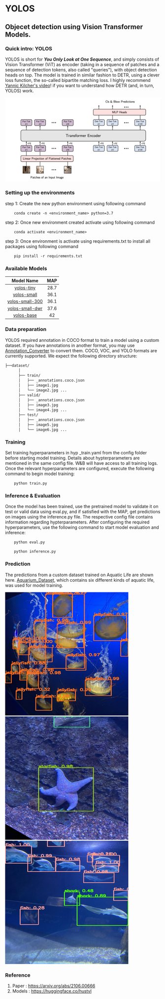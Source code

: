 # YOLOS
## Objecet detection using Vision Transformer Models.
### Quick intro: YOLOS
YOLOS is short for ***You Only Look at One Sequence***, and simply consists of Vision Transformer (ViT) as encoder (taking in a sequence of patches and a sequence of detection tokens, also called "queries"), with object detection heads on top. The model is trained in similar fashion to DETR, using a clever loss function, the so-called bipartite matching loss. I highly recommend [Yannic Kilcher's video](https://www.youtube.com/watch?v=T35ba_VXkMY&t=1693s)! if you want to understand how DETR (and, in turn, YOLOS) work.

![yolos architecture](./images/yolos.png)

### Setting up the environments

step 1: Create the new python environment using following command

		conda create -n <environment_name> python=3.7

step 2: Once new environment created activate using following command

		conda activate <environment_name>

step 3: Once environment is activate using requirements.txt to install all packages using following command

		pip install -r requirements.txt
    
### Available Models
  
| Model Name      | MAP |
| :---------: | :---------: |
| [yolos-tiny](https://huggingface.co/hustvl/yolos-tiny)            | 28.7     |
| [yolos-small](https://huggingface.co/hustvl/yolos-small)          | 36.1     |
| [yolos-small-300](https://huggingface.co/hustvl/yolos-small-300)  | 36.1     |
| [yolos-small-dwr](https://huggingface.co/hustvl/yolos-small-dwr)  | 37.6     |
| [yolos-base](https://huggingface.co/hustvl/yolos-base)            | 42       |


### Data preparation

YOLOS required annotation in COCO format to train a model using a custom dataset. If you have annotations in another format, you may use [Annotation_Converter](https://github.com/k1anshul/Annotation-Converter) to convert them. COCO, VOC, and YOLO formats are currently supported. We expect the following directory structure:
  
```
├──dataset/
      │ 
      ├── train/
      │   ├── _annotations.coco.json
      │   ├── image1.jpg
      │   └── image2.jpg ...
      ├── valid/
      │   ├── _annotations.coco.json
      │   ├── image3.jpg
      │   └── image4.jpg ...
      ├── test/
      │   ├── _annotations.coco.json
      │   ├── image5.jpg
      │   └── image6.jpg ...
```

### Training

Set training hyperparameters in hyp _train.yaml from the config folder before starting model training. Details about hypterparameters are mentioned in the same config file. W&B will have access to all training logs. Once the relevant hyperparameters are configured, execute the following command to begin model training:
```
    python train.py
```

### Inference & Evaluation

Once the model has been trained, use the pretrained model to validate it on test or valid data using eval.py, and if satisfied with the MAP, get predictions on images using the inference.py file. The respective config file contains information regarding hypterparameters. After configuring the required hyperparameters, use the following command to start model evaluation and inference:

```
    python eval.py
```

```
    python inference.py
```

### Prediction

The predictions from a custom dataset trained on Aquatic Life are shown here. [Aquarium_Dataset](https://public.roboflow.com/ds/AmFElQ6mVE?key=PlQraiiQQ9), which contains six different kinds of aquatic life, was used for model training.

<img src="./images/pred1.jpg" width="400" height="400" /> <img src="./images/pred2.jpg" width="400" height="400" /> <img src="./images/pred3.jpg" width="400" height="400" />


### Reference

1. Paper : https://arxiv.org/abs/2106.00666
2. Models : https://huggingface.co/hustvl
